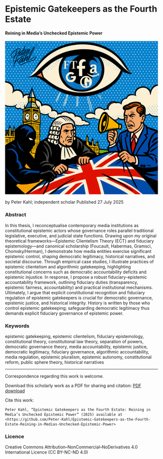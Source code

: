 # Epistemic Gatekeepers as the Fourth Estate

#### Reining in Media’s Unchecked Epistemic Power

![alt text](https://github.com/Peter-Kahl/Epistemic-Gatekeepers-as-the-Fourth-Estate-Reining-in-Medias-Unchecked-Epistemic-Power/blob/main/fourth_estate.jpg?raw=true)

by Peter Kahl; independent scholar
Published 27 July 2025

### Abstract

In this thesis, I reconceptualise contemporary media institutions as constitutional epistemic actors whose governance roles parallel traditional legislative, executive, and judicial state functions. Drawing upon my original theoretical frameworks—Epistemic Clientelism Theory (ECT) and fiduciary epistemology—and canonical scholarship (Foucault, Habermas, Gramsci, Chomsky/Herman), I demonstrate how media entities exercise significant epistemic control, shaping democratic legitimacy, historical narratives, and societal discourse. Through empirical case studies, I illustrate practices of epistemic clientelism and algorithmic gatekeeping, highlighting constitutional concerns such as democratic accountability deficits and epistemic injustice. In response, I propose a robust fiduciary-epistemic accountability framework, outlining fiduciary duties (transparency, epistemic fairness, accountability) and practical institutional mechanisms. Ultimately, I argue that explicit constitutional recognition and fiduciary regulation of epistemic gatekeepers is crucial for democratic governance, epistemic justice, and historical integrity. History is written by those who control epistemic gatekeeping; safeguarding democratic legitimacy thus demands explicit fiduciary governance of epistemic power.

### Keywords

epistemic gatekeeping, epistemic clientelism, fiduciary epistemology, constitutional theory, constitutional law theory, separation of powers, democratic governance theory, media accountability, epistemic justice, democratic legitimacy, fiduciary governance, algorithmic accountability, media regulation, epistemic pluralism, epistemic autonomy, constitutional reform, public sphere theory, historical narratives

---

Correspondence regarding this work is welcome.

Download this scholarly work as a PDF for sharing and citation: [PDF download](https://raw.githubusercontent.com/Peter-Kahl/Epistemic-Gatekeepers-as-the-Fourth-Estate-Reining-in-Medias-Unchecked-Epistemic-Power/master/Kahl_P_Epistemic_Gatekeepers_as_the_Fourth_Estate_27_July_2025.pdf)

Cite this work:

```
Peter Kahl, “Epistemic Gatekeepers as the Fourth Estate: Reining in Media’s Unchecked Epistemic Power” (2025) available at <https://github.com/Peter-Kahl/Epistemic-Gatekeepers-as-the-Fourth-Estate-Reining-in-Medias-Unchecked-Epistemic-Power>
```
### Licence
Creative Commons Attribution–NonCommercial–NoDerivatives 4.0 International Licence (CC BY-NC-ND 4.0)

